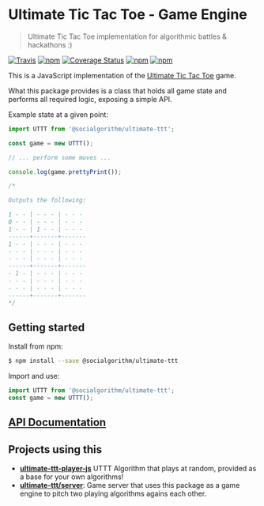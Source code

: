 # Ultimate Tic Tac Toe - Game Engine
> Ultimate Tic Tac Toe implementation for algorithmic battles & hackathons :)

[![Travis](https://img.shields.io/travis/socialgorithm/ultimate-ttt-js.svg)](https://travis-ci.org/socialgorithm/ultimate-ttt-js)
[![npm](https://img.shields.io/npm/v/ultimate-ttt.svg)](https://www.npmjs.com/package/ultimate-ttt)
[![Coverage Status](https://coveralls.io/repos/github/socialgorithm/ultimate-ttt-js/badge.svg?branch=master)](https://coveralls.io/github/socialgorithm/ultimate-ttt-js?branch=master)
[![npm](https://img.shields.io/npm/dm/ultimate-ttt.svg)](https://www.npmjs.com/package/ultimate-ttt)
[![npm](https://img.shields.io/npm/l/ultimate-ttt.svg)](https://www.npmjs.com/package/ultimate-ttt)

This is a JavaScript implementation of the [Ultimate Tic Tac Toe](https://mathwithbaddrawings.com/2013/06/16/ultimate-tic-tac-toe/) game.

What this package provides is a class that holds all game state and performs all required logic, exposing a simple API.

Example state at a given point:

```js
import UTTT from '@socialgorithm/ultimate-ttt';

const game = new UTTT();

// ... perform some moves ...

console.log(game.prettyPrint());

/*

Outputs the following:

1 - - | - - - | - - -
0 - - | - - - | - - -
1 - - | 1 - - | - - -
------+-------+-------
1 - - | - - - | - - -
- - - | - - - | - - -
- - - | - - - | - - -
------+-------+-------
- 1 - | - - - | - - -
- - - | - - - | - - -
- - - | - - - | - - -
------+-------+-------
*/
```

## Getting started

Install from npm:

```bash
$ npm install --save @socialgorithm/ultimate-ttt
```

Import and use:

```js
import UTTT from '@socialgorithm/ultimate-ttt';
const game = new UTTT();
```

## [API Documentation](https://socialgorithm.org/ultimate-ttt-js/)

## Projects using this

* [**ultimate-ttt-player-js**](https://github.com/socialgorithm/ultimate-ttt-player-js) UTTT Algorithm that plays at random, provided as a base for your own algorithms!
* [**ultimate-ttt/server**](../server/README.md): Game server that uses this package as a game engine to pitch two playing algorithms agains each other.